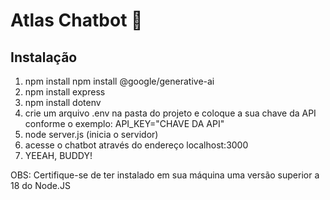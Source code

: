 # Atlas Chatbot 💪
## Instalação

1. npm install npm install @google/generative-ai
2. npm install express
3. npm install dotenv
5. crie um arquivo .env na pasta do projeto e coloque a sua chave da API conforme o exemplo: 
     API_KEY="CHAVE DA API"
6. node server.js (inicia o servidor)
7. acesse o chatbot através do endereço localhost:3000
8. YEEAH, BUDDY!


OBS: Certifique-se de ter instalado em sua máquina uma versão superior a 18 do Node.JS
